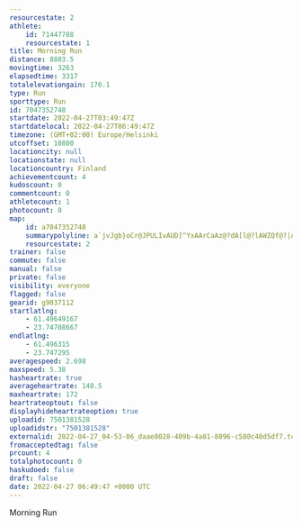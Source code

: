 ```yaml
---
resourcestate: 2
athlete:
    id: 71447788
    resourcestate: 1
title: Morning Run
distance: 8803.5
movingtime: 3263
elapsedtime: 3317
totalelevationgain: 170.1
type: Run
sporttype: Run
id: 7047352748
startdate: 2022-04-27T03:49:47Z
startdatelocal: 2022-04-27T06:49:47Z
timezone: (GMT+02:00) Europe/Helsinki
utcoffset: 10800
locationcity: null
locationstate: null
locationcountry: Finland
achievementcount: 4
kudoscount: 0
commentcount: 0
athletecount: 1
photocount: 0
map:
    id: a7047352748
    summarypolyline: a`jvJgb}oCr@JPULIvAUD]^YxAArCaAz@?dA[l@?lAWZQf@?|Aa@~B[pBo@LNJz@Cj@]vBc@fAc@rBk@hBYpAEv@Qr@Gj@Sl@WrAM~EBtCCnBBhBGv@Dz@KnBCdFKzBWtAQh@IpAs@jCUxAi@rBW`AYh@]rAQ^GZ[d@[fAEv@WrAUtDc@dCEf@DfA?xBL^PzATbAFj@x@|CJt@PzBL|H[rBKPIb@MnBSt@MhAIVATKVKj@Ah@BfBEVMPC`@@~ANfBEt@@dB\rEBjDPfD?j@Kf@IbAOpDCRUTO`@o@_@QUW@GH[zAk@|F@bAR|BO~DMlAUv@KPk@POAWQQHGYYk@mAq@w@w@q@{@Oa@c@q@k@iBiA{B]_@M[c@OKg@_@c@]Mk@Vc@x@Ux@ILg@AWKSFkA~@[n@_@`@Sl@WXQz@Gp@IT]VSn@u@vA]`@Ql@q@dAGT[PSf@s@rC_Az@M^[DON}@^c@h@_@k@YEWW_@QM_@?OHm@JUDc@HOFg@B}@GWDIDm@FKBg@Cc@B]Ha@DEGQ?_AReA`@oA|@yDN]Ry@Zg@Je@bBiELUFw@P]bAiEp@qBHc@d@kAl@kBTmAh@gB`@y@F_@nBeE\}@J{@P_@XoAVe@PgAd@u@b@y@f@gAtAqBh@uA\YHU`@{BBy@NsAHoBReBDcBXi@Pw@^y@Lk@F_BTcAFk@Ts@NsB@kAJyATWJWRcB^cBdC}HR_Az@uBLoAL[`@i@bAgCTaAf@oAPeAPe@^gDDy@?u@Pg@RmBD}@?gCRqEGu@@sCEc@x@NLNH|CJbB?jAJvBE`@ITW`Ca@zAKl@MhAOxBKZQfBEbA]nACZM\Gd@MRGdA[p@O~@_@~@]nBq@x@Qh@Kx@@l@EnAWdDKHFx@T\JF^SdAGJURUj@eE\_BVi@XiAT[ZmANWZSTg@Dk@X}AdAuCF]\i@Ng@LuANu@AsALqAEuCDgAAoCEy@BWCwADe@Cm@@yBGq@?aDBQCi@FOF}ARuA?uCFoEPwAr@}ANcADuAd@EjA]JWKq@MWIAyAX[Pw@HWL]?sANaARYNINK?EKUGOXe@Fe@l@]NOTQHW?CG?FIHw@NUNWA{@XeA@k@^uAF]RYD
    resourcestate: 2
trainer: false
commute: false
manual: false
private: false
visibility: everyone
flagged: false
gearid: g9037112
startlatlng:
    - 61.49649167
    - 23.74708667
endlatlng:
    - 61.496315
    - 23.747295
averagespeed: 2.698
maxspeed: 5.38
hasheartrate: true
averageheartrate: 148.5
maxheartrate: 172
heartrateoptout: false
displayhideheartrateoption: true
uploadid: 7501381528
uploadidstr: "7501381528"
externalid: 2022-04-27_04-53-06_daae8028-409b-4a81-8096-c580c40d5df7.tcx
fromacceptedtag: false
prcount: 4
totalphotocount: 0
haskudoed: false
draft: false
date: 2022-04-27 06:49:47 +0000 UTC
---
```

Morning Run